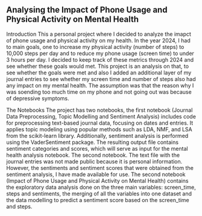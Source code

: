 ## Analysing the Impact of Phone Usage and Physical Activity on Mental Health

Introduction
This a personal project where I decided to analyze the imapct of phone usage and physical activity on my health. In the year 2024, I had to main goals, one to increase my physical activity (number of steps) to 10,000 steps per day and to reduce my phone usage (screen time) to under 3 hours per day. I decided to keep track of these metrics through 2024 and see whether these goals would met. This project is an analysis on that, to see whether the goals were met and also I added an additional layer of my journal entries to see whether my screen time and number of steps also had any impact on my mental health. The assumption was that the reason why I was soending too much time on my phone and not going out was because of depressive symptoms.


The Notebooks
The project has two notebooks, the first notebook (Journal Data Preprocessing, Topic Modelling and Sentiment Analysis) includes code for preprocessing text-based journal data, focusing on dates and entries. It applies topic modeling using popular methods such as LDA, NMF, and LSA from the scikit-learn library. Additionally, sentiment analysis is performed using the VaderSentiment package. The resulting output file contains sentiment categories and scores, which will serve as input for the mental health analysis notebook. The second notebook. The text file with the journal entries was not made public because it is personal information. However, the sentiments and sentiment scores that were obtained from the sentiment analysis, I have made available for use. The second notebook (Impact of Phone Usage and Physical Activity on Mental Health) contains the exploratory data analysis done on the three main variables: screen_time, steps and sentiments, the merging of all the variables into one dataset and the data modelling to predict a sentiment score based on the screen_time and steps.
